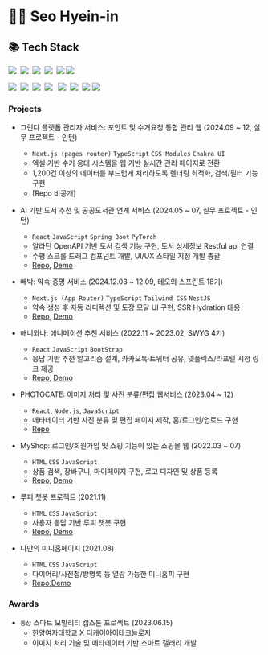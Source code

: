 # 👩‍💻 Seo Hyein-in 




## 📚 Tech Stack

<p align="left">
  <img src="https://img.shields.io/badge/HTML-E34F26?style=flat-square&logo=html5&logoColor=white"/>&nbsp
  <img src="https://img.shields.io/badge/css-1572B6?style=flat-square&logo=css3&logoColor=white"/></a>&nbsp
  <img src="https://img.shields.io/badge/Javascript-ffb13b?style=flat-square&logo=javascript&logoColor=white"/></a>&nbsp 
  <img src="https://img.shields.io/badge/React-61DAFB?style=flat-square&logo=react&logoColor=white"/>&nbsp
  <img src="https://img.shields.io/badge/Next.js-000000.svg?style=for-the-badge&logo=nextdotjs&logoColor=white"/>
  <img src="https://img.shields.io/badge/-React%20Query-FF4154?style=for-the-badge=React%20Query&logoColor=white">

     
</p>

<p align="left">
 <img src="https://img.shields.io/badge/styled--components-DB7093?style=for-the-badge&logo=styled-components&logoColor=white"/>&nbsp
 <img src= https://img.shields.io/badge/CSS%20Modules-000000.svg?style=for-the-badge&logo=CSS-Modules&logoColor=white>&nbsp 
 <img src="https://img.shields.io/badge/Netlify-00C7B7?style=for-the-badge&logo=netlify&logoColor=white"/>&nbsp
  <img src="https://img.shields.io/badge/Vite-646CFF.svg?style=for-the-badge&logo=Vite&logoColor=white"> &nbsp
 <img src="https://img.shields.io/badge/bootstrap-7952B3?style=for-the-badge&logo=bootstrap&logoColor=white">&nbsp
 <img src="https://img.shields.io/badge/github-181717?style=for-the-badge&logo=github&logoColor=white">&nbsp
<img src="https://img.shields.io/badge/typescript-007ACC.svg?style=for-the-badge&logo=typescript&logoColor=white" />

  <img src="https://img.shields.io/badge/Vercel-000000?style=for-the-badge=Vercel&logoColor=white"/>

  
</p>

### Projects
- 그린다 플랫폼 관리자 서비스: 포인트 및 수거요청 통합 관리 웹 (2024.09 ~ 12, 실무 프로젝트 - 인턴)
  - `Next.js (pages router)` `TypeScript` `CSS Modules` `Chakra UI`
  - 엑셀 기반 수기 응대 시스템을 웹 기반 실시간 관리 페이지로 전환
  - 1,200건 이상의 데이터를 부드럽게 처리하도록 렌더링 최적화, 검색/필터 기능 구현
  - [Repo 비공개] 

- AI 기반 도서 추천 및 공공도서관 연계 서비스 (2024.05 ~ 07, 실무 프로젝트 - 인턴)
  - `React` `JavaScript` `Spring Boot` `PyTorch`
  - 알라딘 OpenAPI 기반 도서 검색 기능 구현, 도서 상세정보 Restful api 연결
  - 수평 스크롤 드래그 컴포넌트 개발, UI/UX 스타일 지정 개발 총괄  
  - [Repo](https://github.com/BookWise2024/Front-end/tree/FE-TEST), [Demo](https://www.youtube.com/watch?v=AfKHhJPJ950)

- 빼박: 약속 증명 서비스 (2024.12.03 ~ 12.09, 테오의 스프린트 18기)
  - `Next.js (App Router)` `TypeScript` `Tailwind CSS` `NestJS`
  - 약속 생성 후 자동 리디렉션 및 도장 모달 UI 구현, SSR Hydration 대응
  - [Repo](https://github.com/bbaebak/bbaebak-nextjs/), [Demo](https://bbaebak-nextjs.vercel.app/)

- 애니와나: 애니메이션 추천 서비스 (2022.11 ~ 2023.02, SWYG 4기)
  - `React` `JavaScript` `BootStrap`
  - 응답 기반 추천 알고리즘 설계, 카카오톡·트위터 공유, 넷플릭스/라프텔 시청 링크 제공
  - [Repo](https://github.com/puputia/Ani-wana), [Demo](https://aniwana.swygbro.com/)

- PHOTOCATE: 이미지 처리 및 사진 분류/편집 웹서비스 (2023.04 ~ 12)
  - `React`, `Node.js`, `JavaScript`
  - 메타데이터 기반 사진 분류 및 편집 페이지 제작, 홈/로그인/업로드 구현
  - [Repo](https://github.com/Yongsoojin/capstone/tree/hyein)

- MyShop: 로그인/회원가입 및 쇼핑 기능이 있는 쇼핑몰 웹 (2022.03 ~ 07)
  - `HTML` `CSS` `JavaScript`
  - 상품 검색, 장바구니, 마이페이지 구현, 로고 디자인 및 상품 등록
  - [Repo](https://github.com/puputia/Myshop_project), [Demo](http://myshop2.s3-website.ap-northeast-2.amazonaws.com/#/)

- 루피 챗봇 프로젝트 (2021.11)
  - `HTML` `CSS` `JavaScript`
  - 사용자 응답 기반 루피 챗봇 구현
  - [Repo](https://github.com/puputia/Mogakko_JS), [Demo](https://puputia.github.io/Mogakko_JS/Day15/index.html)

- 나만의 미니홈페이지 (2021.08)
  - `HTML` `CSS` `JavaScript`
  - 다이어리/사진첩/방명록 등 열람 가능한 미니홈피 구현
  - [Repo](https://github.com/puputia/Mogakko_html-css),[Demo](https://puputia.github.io/mini-homepage//minihomepage.html)

### Awards
- `동상` 스마트 모빌리티 캡스톤 프로젝트 (2023.06.15)
  - 한양여자대학교 X 디케이아이테크놀로지
  - 이미지 처리 기술 및 메타데이터 기반 스마트 갤러리 개발

<!-- 
## 🔰 Status
<p align="center">
  
  <img height="180em"  src="https://github-readme-stats-zeta-lac.vercel.app/api?username=puputia&show_icons=true" />
  <img height="180em"  src="https://github-readme-stats-zeta-lac.vercel.app/api/top-langs/?username=puputia&layout=compact&hide=jupyter%20notebook" />

</p>
-->
<!-- token
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
-->
